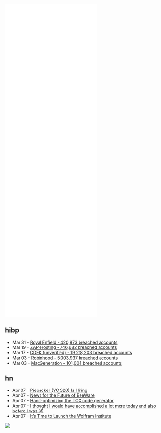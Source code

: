 ![Metrics](https://raw.githubusercontent.com/phixion/phixion/master/metrics.svg)

## hibp

<!--
for https://github.com/phixion/phixion/blob/main/.github/workflows/feeds.yml
-->
<!--START_SECTION:haveibeenpwnd-->
- Mar 31 - [Royal Enfield - 420,873 breached accounts](https://haveibeenpwned.com/PwnedWebsites#RoyalEnfield)
- Mar 19 - [ZAP-Hosting - 746,682 breached accounts](https://haveibeenpwned.com/PwnedWebsites#ZAPHosting)
- Mar 17 - [CDEK (unverified) - 19,218,203 breached accounts](https://haveibeenpwned.com/PwnedWebsites#CDEK)
- Mar 03 - [Robinhood - 5,003,937 breached accounts](https://haveibeenpwned.com/PwnedWebsites#Robinhood)
- Mar 03 - [MacGeneration - 101,004 breached accounts](https://haveibeenpwned.com/PwnedWebsites#MacGeneration)
<!--END_SECTION:haveibeenpwnd-->

## hn

<!--
for https://github.com/phixion/phixion/blob/main/.github/workflows/feeds.yml
-->
<!--START_SECTION:hn-->
- Apr 07 - [Piepacker (YC S20) Is Hiring](https://www.ycombinator.com/companies/piepacker/jobs/nMq4ryJ-senior-game-developer)
- Apr 07 - [News for the Future of BeeWare](https://beeware.org/news/buzz/exciting-news-for-the-future-of-beeware/)
- Apr 07 - [Hand-optimizing the TCC code generator](https://briancallahan.net/blog/20220406.html)
- Apr 07 - [I thought I would have accomplished a lot more today and also before I was 35](https://www.newyorker.com/humor/daily-shouts/i-thought-i-would-have-accomplished-a-lot-more-today-and-also-by-the-time-i-was-thirty-five)
- Apr 07 - [It’s Time to Launch the Wolfram Institute](https://writings.stephenwolfram.com/2022/04/weve-got-a-science-opportunity-overload-its-time-to-launch-the-wolfram-institute/)
<!--END_SECTION:hn-->

<!--
for https://yhype.me
-->
![](https://hit.yhype.me/github/profile?user_id=13013670)
